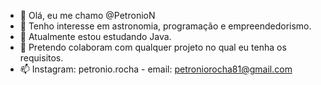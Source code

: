 - 👋 Olá, eu me chamo @PetronioN
- 👀 Tenho interesse em astronomia, programação e empreendedorismo.
- 🌱 Atualmente estou estudando Java.
- 💞️ Pretendo colaboram com qualquer projeto no qual eu tenha os requisitos.
- 📫 Instagram: petronio.rocha - email: petroniorocha81@gmail.com

<!---
PetronioN/PetronioN is a ✨ special ✨ repository because its `README.md` (this file) appears on your GitHub profile.
You can click the Preview link to take a look at your changes.
--->
